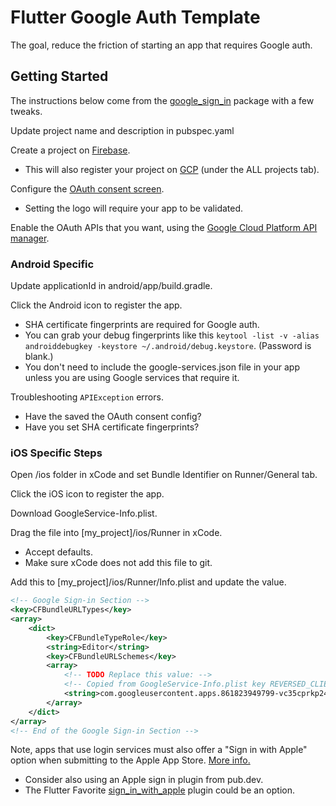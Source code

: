 # Flutter Google Auth Template

The goal, reduce the friction of starting an app that requires Google auth.

## Getting Started

The instructions below come from the [google_sign_in](https://pub.dev/packages/google_sign_in) package with a few tweaks.

Update project name and description in pubspec.yaml

Create a project on [Firebase](https://console.firebase.google.com). 
* This will also register your project on [GCP](https://console.developers.google.com) (under the ALL projects tab).

Configure the [OAuth consent screen](https://console.developers.google.com/apis/credentials/consent).
* Setting the logo will require your app to be validated.

Enable the OAuth APIs that you want, using the [Google Cloud Platform API manager](https://console.developers.google.com/). 

### Android Specific

Update applicationId in android/app/build.gradle.

Click the Android icon to register the app.
* SHA certificate fingerprints are required for Google auth.
* You can grab your debug fingerprints like this `keytool -list -v -alias androiddebugkey -keystore ~/.android/debug.keystore`. (Password is blank.)
* You don't need to include the google-services.json file in your app unless you are using Google services that require it.

Troubleshooting `APIException` errors.
* Have the saved the OAuth consent config?
* Have you set SHA certificate fingerprints?

### iOS Specific Steps

Open /ios folder in xCode and set Bundle Identifier on Runner/General tab.

Click the iOS icon to register the app.

Download GoogleService-Info.plist.

Drag the file into [my_project]/ios/Runner in xCode. 
* Accept defaults.
* Make sure xCode does not add this file to git.

Add this to [my_project]/ios/Runner/Info.plist and update the value.

```xml
<!-- Google Sign-in Section -->
<key>CFBundleURLTypes</key>
<array>
	<dict>
		<key>CFBundleTypeRole</key>
		<string>Editor</string>
		<key>CFBundleURLSchemes</key>
		<array>
			<!-- TODO Replace this value: -->
			<!-- Copied from GoogleService-Info.plist key REVERSED_CLIENT_ID -->
			<string>com.googleusercontent.apps.861823949799-vc35cprkp249096uujjn0vvnmcvjppkn</string>
		</array>
	</dict>
</array>
<!-- End of the Google Sign-in Section -->
```

Note, apps that use login services must also offer a "Sign in with Apple" option when submitting to the Apple App Store. [More info.](https://developer.apple.com/sign-in-with-apple/get-started)
* Consider also using an Apple sign in plugin from pub.dev.
* The Flutter Favorite [sign_in_with_apple](https://pub.dev/packages/sign_in_with_apple) plugin could be an option.
